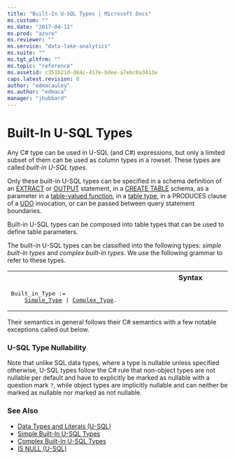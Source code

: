 ```yaml
---
title: "Built-In U-SQL Types | Microsoft Docs"
ms.custom: ""
ms.date: "2017-04-12"
ms.prod: "azure"
ms.reviewer: ""
ms.service: "data-lake-analytics"
ms.suite: ""
ms.tgt_pltfrm: ""
ms.topic: "reference"
ms.assetid: c351b21d-d84c-417e-bdee-a7ebc0a3413e
caps.latest.revision: 8
author: "edmacauley"
ms.author: "edmaca"
manager: "jhubbard"
---
```

# Built-In U-SQL Types
Any C# type can be used in U-SQL (and C#) expressions, but only a limited subset of them can be used as column types in a rowset. These types are called *built-in U-SQL types*.  
  
Only these built-in U-SQL types can be specified in a schema definition of an [EXTRACT](extract-expression-u-sql.md) or [OUTPUT](output-statement-u-sql.md) statement, in a [CREATE TABLE](create-table-u-sql-creating-a-table-with-schema.md) schema, as a parameter in a [table-valued function](u-sql-table-valued-functions.md), in a [table type](u-sql-table-types.md), in a PRODUCES clause of a [UDO](https://docs.microsoft.com/azure/data-lake-analytics/data-lake-analytics-u-sql-programmability-guide#user-defined-objects--udo) invocation, or can be passed between query statement boundaries.  
 
Built-in U-SQL types can be composed into table types that can be used to define table parameters.  
  
The built-in U-SQL types can be classified into the following types: *simple built-in types* and *complex built-in types*. We use the following grammar to refer to these types.  

<table><th>Syntax</th><tr><td><pre>
Built_in_Type :=                                                                                         
    <a href="simple-built-in-u-sql-types.md">Simple_Type</a> | <a href="complex-built-in-u-sql-types.md">Complex_Type</a>.  
</pre></td></tr></table>
  
Their semantics in general follows their C# semantics with a few notable exceptions called out below.  

### U-SQL Type Nullability
Note that unlike SQL data types, where a type is nullable unless specified otherwise, U-SQL types follow the C# rule that non-object types are not nullable per default and have to explicitly be marked as nullable with a question mark `?`, while object types are implicitly nullable and can neither be marked as nullable nor marked as not nullable.  
  

### See Also
* [Data Types and Literals (U-SQL)](data-types-and-literals-u-sql.md) 
* [Simple Built-In U-SQL Types](simple-built-in-u-sql-types.md)  
* [Complex Built-In U-SQL Types](complex-built-in-u-sql-types.md) 
* [IS NULL (U-SQL)](is-null-u-sql.md) 
  